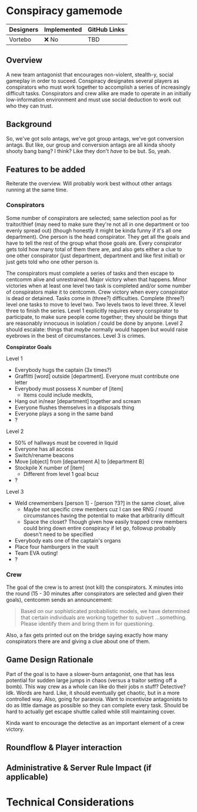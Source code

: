 # Conspiracy gamemode

| Designers | Implemented | GitHub Links |
|---|---|---|
| Vortebo | :x: No | TBD |

## Overview

<!-- A very short, maybe three sentence summary of what this proposal is about. A high level "overview" or "what this adds". -->
A new team antagonist that encourages non-violent, stealth-y, social gameplay in order to suceed. Conspiracy designates several players as conspirators who must work together to accomplish a series of increasingly difficult tasks. Conspirators and crew alike are made to operate in an initially low-information environment and must use social deduction to work out who they can trust.

## Background

<!-- Summarize any information that is needed to contextualize the proposed changes, e.g. the current state of the game.

Also link any relevant discussions on Discord, GitHub, or HackMD that are relevant to the proposal. -->

So, we've got solo antags, we've got group antags, we've got conversion antags. But like, our group and conversion antags are all kinda shooty shooty bang bang? I think? Like they don't _have_ to be but. So, yeah.

## Features to be added

<!-- Give a description of what game mechanics you would like to add or change. This should be a general overview, with enough details on critical design points that someone can directly implement the feature from this design document. Exact numbers for game balance however are not necessary, as these can be adjusted later either during development or after it has been implemented, but mention *what* will have to be balanced and what needs to be considered when doing so. -->

Reiterate the overview. Will probably work best without other antags running at the same time.

### Conspirators

Some number of conspirators are selected; same selection pool as for traitor/thief (may need to make sure they're not all in one department or too evenly spread out) (though honestly it might be kinda funny if it's all one department). One person is the head conspirator. They get all the goals and have to tell the rest of the group what those goals are. Every conspirator gets told how many total of them there are, and also gets either a clue to one other conspirator (just department, department and like first initial) or just gets told who one other person is.

The conspirators must complete a series of tasks and then escape to centcomm alive and unrestrained. Major victory when that happens. Minor victories when at least one level two task is completed and/or some number of conspirators make it to centcomm. Crew victory when every conspirator is dead or detained. Tasks come in (three?) difficulties. Complete (three?) level one tasks to move to level two. Two levels twos to level three. X level three to finish the series. Level 1 explicitly requires every conspirator to participate, to make sure people come together; they should be things that are reasonably innocuous in isolation / could be done by anyone. Level 2 should escalate: things that _maybe_ normally would happen but would raise eyebrows in the best of circumstances. Level 3 is crimes.

**Conspirator Goals**

Level 1  

- Everybody hugs the captain (3x times?)
- Graffitti [word] outside [department]. Everyone must contribute one letter
- Everybody must possess X number of [item]
  - Items could include medkits,
- Hang out in/near [department] together and scream
- Everyone flushes themselves in a disposals thing
- Everyone plays a song in the same band
- ?

Level 2
- 50% of hallways must be covered in liquid
- Everyone has all access
- Switch/rename beacons
- Move [object] from [department A] to [department B]
- Stockpile X number of [item]
  - Different from level 1 goal bcuz
- ?

Level 3
- Weld crewmembers [person 1] - [person ?3?] in the same closet, alive
  - Maybe not specific crew members cuz I can see RNG / round circumstances having the potential to make that arbitrarily difficult
  - Space the closet? Though given how easily trapped crew members could bring down entire conspiracy if let go, followup probably doesn't need to be specified
- Everybody eats one of the captain's organs
- Place four hamburgers in the vault
- Team EVA outing!
- ?

### Crew

The goal of the crew is to arrest (not kill) the conspirators. X minutes into the round (15 - 30 minutes after conspirators are selected and given their goals), centcomm sends an announcement:

> Based on our sophisticated probabilistic models, we have determined that certain individuals are working together to subvert ...something. Please identify them and bring them in for questioning.

Also, a fax gets printed out on the bridge saying exactly how many conspirators there are and giving a clue about one of them.

## Game Design Rationale

<!-- 
Consider addressing:
- How does the feature align with our [Core Design Principles](../space-station-14/core-design/design-principles.md) and game philosphy?
- What makes this feature enjoyable or rewarding for players?
- Does it introduce meaningful choices, risk vs. reward, or new strategies?
- How does it enhance player cooperation, competition, or emergent gameplay?
- If the feature is a new antagonist, how does it fit into the corresponding [design pillars](../space-station-14/round-flow/antagonists.md)?
-->

Part of the goal is to have a slower-burn antagonist, one that has less potential for sudden large jumps in chaos (versus a traitor setting off a bomb). This way crew as a whole can like do their jobs n stuff? Detective? Idk. Words are hard. Like, it should eventually get chaotic, but in a more controlled way. Also, going for paranoia.
Want to incentivize antagonists to do as little damage as possible so they can complete every task. Should be hard to actually get escape shuttle called while still maintaining cover.

Kinda want to encourage the detective as an important element of a crew victory.

## Roundflow & Player interaction

<!--
Consider addressing:
- At what point in the round does the feature come into play? Does it happen every round? How does it affect the round pace?
- How do you wish for players to interact with your feature and how should they not interact with it? How is this mechanically enforced?
- Which department will interact with the feature? How does the feature fit into the [design document](../space-station-14/departments.md) for that department?
-->

## Administrative & Server Rule Impact (if applicable)

<!--
- Does this feature introduce any new rule enforcement challenges or additional workload for admins?
- Could this feature increase the likelihood of griefing, rule-breaking, or player disputes?
- How are the rules enforced mechanically by way the feature will be implemented?
-->

# Technical Considerations

<!--
- Are there any anticipated performance impacts?
- Does the feature require new systems, UI elements, or refactors of existing ones?
- For required UI elements, give a short description or a mockup of how they should look like (for example a radial menu, actions & alerts, navmaps, or other window types)
-->
